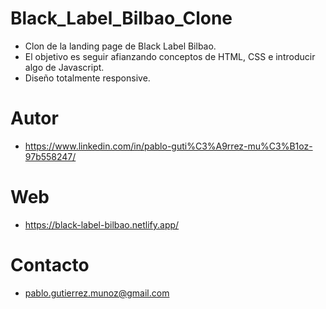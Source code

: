 # Black_Label_Bilbao_Clone

- Clon de la landing page de Black Label Bilbao.
- El objetivo es seguir afianzando conceptos de HTML, CSS e introducir algo de Javascript.
- Diseño totalmente responsive.

# Autor

- https://www.linkedin.com/in/pablo-guti%C3%A9rrez-mu%C3%B1oz-97b558247/

# Web

- https://black-label-bilbao.netlify.app/

# Contacto

- pablo.gutierrez.munoz@gmail.com
